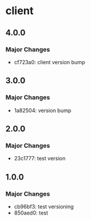 # client

## 4.0.0

### Major Changes

- cf723a0: client version bump

## 3.0.0

### Major Changes

- 1a82504: version bump

## 2.0.0

### Major Changes

- 23c1777: test version

## 1.0.0

### Major Changes

- cb96bf3: test versioning
- 850aed0: test
